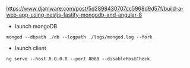 
https://www.djamware.com/post/5d2898430707cc5968d9d57f/build-a-web-app-using-nestjs-fastify-mongodb-and-angular-8

- launch mongoDB
```
mongod --dbpath ./db --logpath ./logs/mongod.log --fork
```

- launch client
```
ng serve --host 0.0.0.0 --port 8080 --disableHostCheck
```